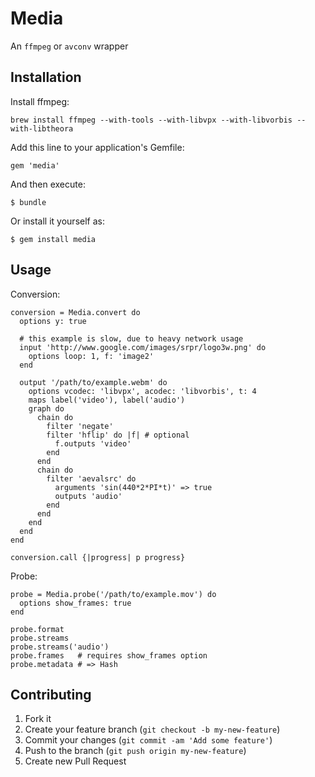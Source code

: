 # Media

An `ffmpeg` or `avconv` wrapper

## Installation

Install ffmpeg:

    brew install ffmpeg --with-tools --with-libvpx --with-libvorbis --with-libtheora

Add this line to your application's Gemfile:

    gem 'media'

And then execute:

    $ bundle

Or install it yourself as:

    $ gem install media

## Usage

Conversion:

    conversion = Media.convert do
      options y: true
  
      # this example is slow, due to heavy network usage
      input 'http://www.google.com/images/srpr/logo3w.png' do
        options loop: 1, f: 'image2'
      end
  
      output '/path/to/example.webm' do
        options vcodec: 'libvpx', acodec: 'libvorbis', t: 4
        maps label('video'), label('audio')
        graph do
          chain do
            filter 'negate'
            filter 'hflip' do |f| # optional
              f.outputs 'video'
            end
          end
          chain do
            filter 'aevalsrc' do
              arguments 'sin(440*2*PI*t)' => true
              outputs 'audio'
            end
          end
        end
      end
    end

    conversion.call {|progress| p progress}
    
Probe:

    probe = Media.probe('/path/to/example.mov') do
      options show_frames: true
    end
    
    probe.format
    probe.streams
    probe.streams('audio')
    probe.frames   # requires show_frames option
    probe.metadata # => Hash
    
## Contributing

1. Fork it
2. Create your feature branch (`git checkout -b my-new-feature`)
3. Commit your changes (`git commit -am 'Add some feature'`)
4. Push to the branch (`git push origin my-new-feature`)
5. Create new Pull Request
